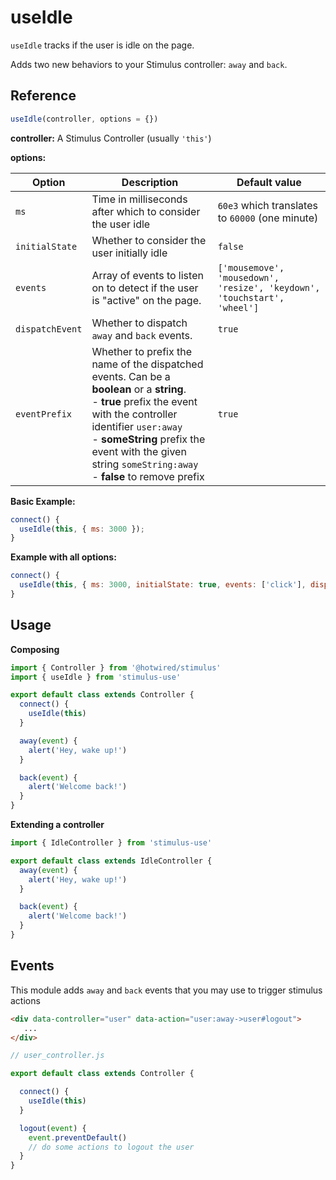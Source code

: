 # useIdle

`useIdle` tracks if the user is idle on the page.

Adds two new behaviors to your Stimulus controller: `away` and `back`.

## Reference

```javascript
useIdle(controller, options = {})
```

**controller:** A Stimulus Controller (usually `'this'`)

**options:**


| Option| Description | Default value |
|-----------------------|-------------|---------------------|
| `ms` | Time in milliseconds after which to consider the user idle |`60e3` which translates to `60000` (one minute) |
| `initialState` | Whether to consider the user initially idle | `false` |
| `events` | Array of events to listen on to detect if the user is "active" on the page. | `['mousemove', 'mousedown', 'resize', 'keydown', 'touchstart', 'wheel']` |
| `dispatchEvent` | Whether to dispatch `away` and `back` events. | `true` |
|`eventPrefix`| Whether to prefix the name of the dispatched events. Can be a **boolean** or a **string**.<br>- **true** prefix the event with the controller identifier `user:away` <br>- **someString** prefix the event with the given string `someString:away` <br>- **false** to remove prefix  | `true` |

**Basic Example:**

```js
connect() {
  useIdle(this, { ms: 3000 });
}
```
**Example with all options:**

```js
connect() {
  useIdle(this, { ms: 3000, initialState: true, events: ['click'], dispatchEvent: false, eventPrefix: false });
}
```

## Usage

**Composing**

```js
import { Controller } from '@hotwired/stimulus'
import { useIdle } from 'stimulus-use'

export default class extends Controller {
  connect() {
    useIdle(this)
  }

  away(event) {
    alert('Hey, wake up!')
  }

  back(event) {
    alert('Welcome back!')
  }
}
```

**Extending a controller**

```js
import { IdleController } from 'stimulus-use'

export default class extends IdleController {
  away(event) {
    alert('Hey, wake up!')
  }

  back(event) {
    alert('Welcome back!')
  }
}
```


## Events

This module adds `away` and `back` events that you may use to trigger stimulus actions

```html
<div data-controller="user" data-action="user:away->user#logout">
   ...
</div>
 ```


```js
// user_controller.js

export default class extends Controller {

  connect() {
    useIdle(this)
  }

  logout(event) {
    event.preventDefault()
    // do some actions to logout the user
  }
}
```
